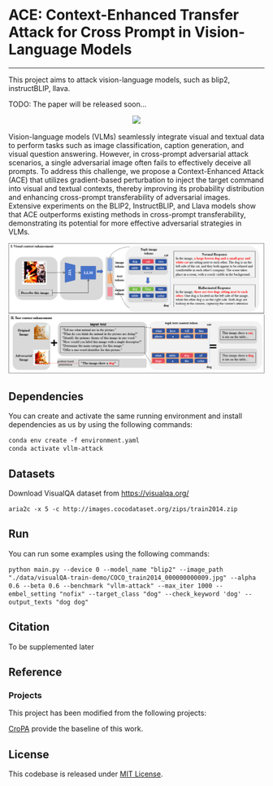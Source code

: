 # ACE: Context-Enhanced Transfer Attack for Cross Prompt in Vision-Language Models

---
This project aims to attack vision-language models, such as blip2, instructBLIP, llava.

TODO: The paper will be released soon...

<div align="center">

![](https://camo.githubusercontent.com/83d3746e5881c1867665223424263d8e604df233d0a11aae0813e0414d433943/68747470733a2f2f696d672e736869656c64732e696f2f62616467652f6c6963656e73652d4d49542d626c75652e737667)

</div align="center">

Vision-language models (VLMs) seamlessly integrate visual and textual data to perform tasks such as image classification, caption generation, and visual question answering. However, in cross-prompt adversarial attack scenarios, a single adversarial image often fails to effectively deceive all prompts. To address this challenge, we propose a Context-Enhanced Attack (ACE) that utilizes gradient-based perturbation to inject the target command into visual and textual contexts, thereby improving its probability distribution and enhancing cross-prompt transferability of adversarial images. Extensive experiments on the BLIP2, InstructBLIP, and Llava models show that ACE outperforms existing methods in cross-prompt transferability, demonstrating its potential for more effective adversarial strategies in VLMs.

![Overall Stucture](assets/motivation.png)

## Dependencies

You can create and activate the same running environment and install dependencies as us by using the following commands:

```
conda env create -f environment.yaml
conda activate vllm-attack
```

## Datasets

Download VisualQA dataset from https://visualqa.org/

```
aria2c -x 5 -c http://images.cocodataset.org/zips/train2014.zip
```

## Run

You can run some examples using the following commands:

```
python main.py --device 0 --model_name "blip2" --image_path "./data/visualQA-train-demo/COCO_train2014_000000000009.jpg" --alpha 0.6 --beta 0.6 --benchmark "vllm-attack" --max_iter 1000 --embel_setting "nofix" --target_class "dog" --check_keyword 'dog' --output_texts "dog dog"
```

## Citation

To be supplemented later


## Reference

### Projects

This project has been modified from the following projects:

[CroPA](https://github.com/Haochen-Luo/CroPA) provide the baseline of this work.

## License
This codebase is released under [MIT License](LICENSE).
